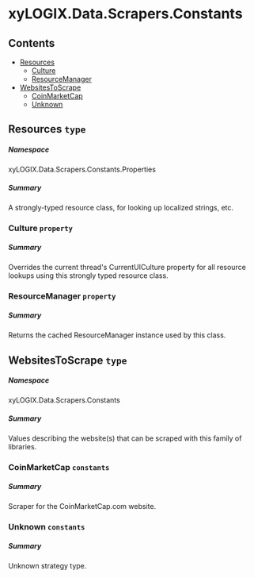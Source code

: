 <a name='assembly'></a>
# xyLOGIX.Data.Scrapers.Constants

## Contents

- [Resources](#T-xyLOGIX-Data-Scrapers-Constants-Properties-Resources 'xyLOGIX.Data.Scrapers.Constants.Properties.Resources')
  - [Culture](#P-xyLOGIX-Data-Scrapers-Constants-Properties-Resources-Culture 'xyLOGIX.Data.Scrapers.Constants.Properties.Resources.Culture')
  - [ResourceManager](#P-xyLOGIX-Data-Scrapers-Constants-Properties-Resources-ResourceManager 'xyLOGIX.Data.Scrapers.Constants.Properties.Resources.ResourceManager')
- [WebsitesToScrape](#T-xyLOGIX-Data-Scrapers-Constants-WebsitesToScrape 'xyLOGIX.Data.Scrapers.Constants.WebsitesToScrape')
  - [CoinMarketCap](#F-xyLOGIX-Data-Scrapers-Constants-WebsitesToScrape-CoinMarketCap 'xyLOGIX.Data.Scrapers.Constants.WebsitesToScrape.CoinMarketCap')
  - [Unknown](#F-xyLOGIX-Data-Scrapers-Constants-WebsitesToScrape-Unknown 'xyLOGIX.Data.Scrapers.Constants.WebsitesToScrape.Unknown')

<a name='T-xyLOGIX-Data-Scrapers-Constants-Properties-Resources'></a>
## Resources `type`

##### Namespace

xyLOGIX.Data.Scrapers.Constants.Properties

##### Summary

A strongly-typed resource class, for looking up localized strings, etc.

<a name='P-xyLOGIX-Data-Scrapers-Constants-Properties-Resources-Culture'></a>
### Culture `property`

##### Summary

Overrides the current thread's CurrentUICulture property for all
  resource lookups using this strongly typed resource class.

<a name='P-xyLOGIX-Data-Scrapers-Constants-Properties-Resources-ResourceManager'></a>
### ResourceManager `property`

##### Summary

Returns the cached ResourceManager instance used by this class.

<a name='T-xyLOGIX-Data-Scrapers-Constants-WebsitesToScrape'></a>
## WebsitesToScrape `type`

##### Namespace

xyLOGIX.Data.Scrapers.Constants

##### Summary

Values describing the website(s) that can be scraped with this family of libraries.

<a name='F-xyLOGIX-Data-Scrapers-Constants-WebsitesToScrape-CoinMarketCap'></a>
### CoinMarketCap `constants`

##### Summary

Scraper for the CoinMarketCap.com website.

<a name='F-xyLOGIX-Data-Scrapers-Constants-WebsitesToScrape-Unknown'></a>
### Unknown `constants`

##### Summary

Unknown strategy type.
